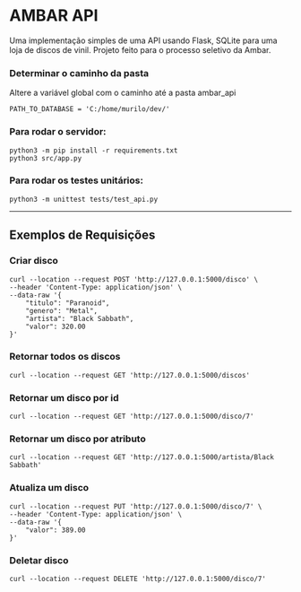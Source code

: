 # AMBAR API

Uma implementação simples de uma API usando Flask, SQLite para uma loja de discos de vinil. Projeto feito para o processo seletivo da Ambar.

### Determinar o caminho da pasta
Altere a variável global com o caminho até a pasta ambar_api
```
PATH_TO_DATABASE = 'C:/home/murilo/dev/'
```

### Para rodar o servidor:
```
python3 -m pip install -r requirements.txt
python3 src/app.py
```

### Para rodar os testes unitários:
```
python3 -m unittest tests/test_api.py
```

---
## Exemplos de Requisições
### Criar disco

```
curl --location --request POST 'http://127.0.0.1:5000/disco' \
--header 'Content-Type: application/json' \
--data-raw '{
    "titulo": "Paranoid",
    "genero": "Metal",
    "artista": "Black Sabbath",
    "valor": 320.00
}'
```

### Retornar todos os discos
```
curl --location --request GET 'http://127.0.0.1:5000/discos'
```

### Retornar um disco por id
```
curl --location --request GET 'http://127.0.0.1:5000/disco/7'
```

### Retornar um disco por atributo
```
curl --location --request GET 'http://127.0.0.1:5000/artista/Black Sabbath'
```

### Atualiza um disco
```
curl --location --request PUT 'http://127.0.0.1:5000/disco/7' \
--header 'Content-Type: application/json' \
--data-raw '{
    "valor": 389.00
}'
```

### Deletar disco
```
curl --location --request DELETE 'http://127.0.0.1:5000/disco/7'
```
